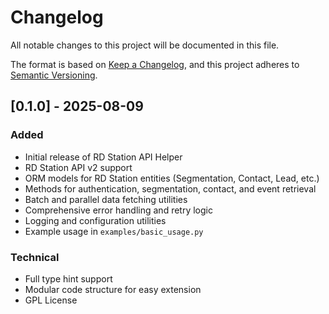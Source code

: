 # Changelog

All notable changes to this project will be documented in this file.

The format is based on [Keep a Changelog](https://keepachangelog.com/en/1.0.0/),
and this project adheres to [Semantic Versioning](https://semver.org/spec/v2.0.0.html).

## [0.1.0] - 2025-08-09

### Added
- Initial release of RD Station API Helper
- RD Station API v2 support
- ORM models for RD Station entities (Segmentation, Contact, Lead, etc.)
- Methods for authentication, segmentation, contact, and event retrieval
- Batch and parallel data fetching utilities
- Comprehensive error handling and retry logic
- Logging and configuration utilities
- Example usage in `examples/basic_usage.py`

### Technical
- Full type hint support
- Modular code structure for easy extension
- GPL License
